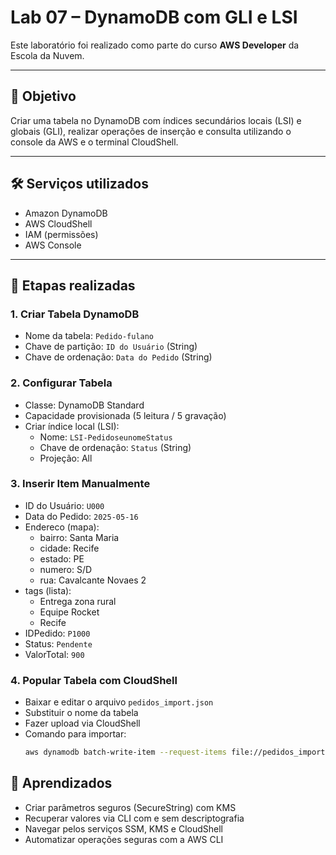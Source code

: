 # Lab 07 – DynamoDB com GLI e LSI

Este laboratório foi realizado como parte do curso **AWS Developer** da Escola da Nuvem.

---

## 🎯 Objetivo

Criar uma tabela no DynamoDB com índices secundários locais (LSI) e globais (GLI), realizar operações de inserção e consulta utilizando o console da AWS e o terminal CloudShell.

---

## 🛠️ Serviços utilizados

- Amazon DynamoDB
- AWS CloudShell
- IAM (permissões)
- AWS Console

---

## 📌 Etapas realizadas

### 1. Criar Tabela DynamoDB
- Nome da tabela: `Pedido-fulano`
- Chave de partição: `ID do Usuário` (String)
- Chave de ordenação: `Data do Pedido` (String)

### 2. Configurar Tabela
- Classe: DynamoDB Standard
- Capacidade provisionada (5 leitura / 5 gravação)
- Criar índice local (LSI):
  - Nome: `LSI-PedidoseunomeStatus`
  - Chave de ordenação: `Status` (String)
  - Projeção: All

### 3. Inserir Item Manualmente
- ID do Usuário: `U000`
- Data do Pedido: `2025-05-16`
- Endereco (mapa):
  - bairro: Santa Maria
  - cidade: Recife
  - estado: PE
  - numero: S/D
  - rua: Cavalcante Novaes 2
- tags (lista):
  - Entrega zona rural
  - Equipe Rocket
  - Recife
- IDPedido: `P1000`
- Status: `Pendente`
- ValorTotal: `900`

### 4. Popular Tabela com CloudShell
- Baixar e editar o arquivo `pedidos_import.json`
- Substituir o nome da tabela
- Fazer upload via CloudShell
- Comando para importar:
  ```bash
  aws dynamodb batch-write-item --request-items file://pedidos_import.json

## 🧠 Aprendizados

- Criar parâmetros seguros (SecureString) com KMS
- Recuperar valores via CLI com e sem descriptografia
- Navegar pelos serviços SSM, KMS e CloudShell
- Automatizar operações seguras com a AWS CLI